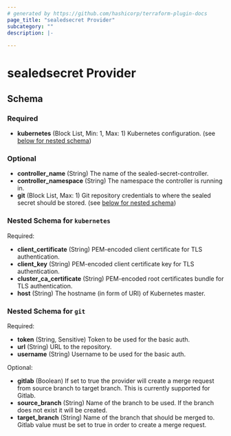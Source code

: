 ```yaml
---
# generated by https://github.com/hashicorp/terraform-plugin-docs
page_title: "sealedsecret Provider"
subcategory: ""
description: |-
  
---
```


# sealedsecret Provider





<!-- schema generated by tfplugindocs -->
## Schema

### Required

- **kubernetes** (Block List, Min: 1, Max: 1) Kubernetes configuration. (see [below for nested schema](#nestedblock--kubernetes))

### Optional

- **controller_name** (String) The name of the sealed-secret-controller.
- **controller_namespace** (String) The namespace the controller is running in.
- **git** (Block List, Max: 1) Git repository credentials to where the sealed secret should be stored. (see [below for nested schema](#nestedblock--git))

<a id="nestedblock--kubernetes"></a>
### Nested Schema for `kubernetes`

Required:

- **client_certificate** (String) PEM-encoded client certificate for TLS authentication.
- **client_key** (String) PEM-encoded client certificate key for TLS authentication.
- **cluster_ca_certificate** (String) PEM-encoded root certificates bundle for TLS authentication.
- **host** (String) The hostname (in form of URI) of Kubernetes master.


<a id="nestedblock--git"></a>
### Nested Schema for `git`

Required:

- **token** (String, Sensitive) Token to be used for the basic auth.
- **url** (String) URL to the repository.
- **username** (String) Username to be used for the basic auth.

Optional:

- **gitlab** (Boolean) If set to true the provider will create a merge request from source branch to target branch. This is currently supported for Gitlab.
- **source_branch** (String) Name of the branch to be used. If the branch does not exist it will be created.
- **target_branch** (String) Name of the branch that should be merged to. Gitlab value must be set to true in order to create a merge request.
